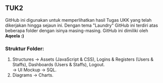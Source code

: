 ## TUK2
GitHub ini digunakan untuk memperlihatkan hasil Tugas UKK yang telah dikerjakan hingga sejaun ini. Dengan tema "Laundry" GitHub ini terdiri atas beberapa folder dengan isinya masing-masing. GitHub ini dimiliki oleh __Aqeela :)__

### Struktur Folder:
1. Structures  → Assets (JavaScript & CSS), Logins & Registers (Users & Staffs), Dashboards (Users & Staffs), Logout.                    
                                     → UI Mockup
               → SQL.
2. Diagrams  → Charts.
